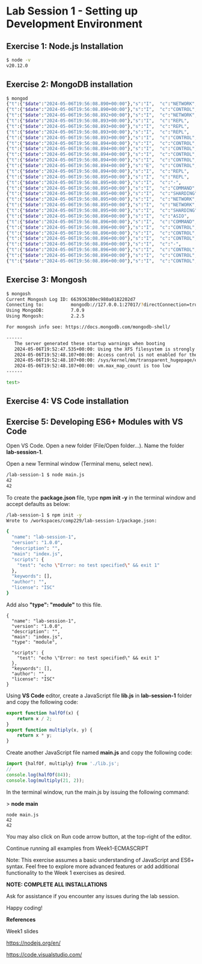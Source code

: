 # Lab Session 1 - Setting up Development Environment

## Exercise 1: Node.js Installation

``` sh
$ node -v
v20.12.0
```

## Exercise 2: MongoDB installation

``` sh
$ mongod
{"t":{"$date":"2024-05-06T19:56:08.890+00:00"},"s":"I",  "c":"NETWORK",  "id":4915701, "ctx":"-","msg":"Initialized wire specification","attr":{"spec":{"incomingExternalClient":{"minWireVersion":0,"maxWireVersion":17},"incomingInternalClient":{"minWireVersion":0,"maxWireVersion":17},"outgoing":{"minWireVersion":6,"maxWireVersion":17},"isInternalClient":true}}}
{"t":{"$date":"2024-05-06T19:56:08.890+00:00"},"s":"I",  "c":"CONTROL",  "id":23285,   "ctx":"-","msg":"Automatically disabling TLS 1.0, to force-enable TLS 1.0 specify --sslDisabledProtocols 'none'"}
{"t":{"$date":"2024-05-06T19:56:08.892+00:00"},"s":"I",  "c":"NETWORK",  "id":4648601, "ctx":"main","msg":"Implicit TCP FastOpen unavailable. If TCP FastOpen is required, set tcpFastOpenServer, tcpFastOpenClient, and tcpFastOpenQueueSize."}
{"t":{"$date":"2024-05-06T19:56:08.893+00:00"},"s":"I",  "c":"REPL",     "id":5123008, "ctx":"main","msg":"Successfully registered PrimaryOnlyService","attr":{"service":"TenantMigrationDonorService","namespace":"config.tenantMigrationDonors"}}
{"t":{"$date":"2024-05-06T19:56:08.893+00:00"},"s":"I",  "c":"REPL",     "id":5123008, "ctx":"main","msg":"Successfully registered PrimaryOnlyService","attr":{"service":"TenantMigrationRecipientService","namespace":"config.tenantMigrationRecipients"}}
{"t":{"$date":"2024-05-06T19:56:08.893+00:00"},"s":"I",  "c":"REPL",     "id":5123008, "ctx":"main","msg":"Successfully registered PrimaryOnlyService","attr":{"service":"ShardSplitDonorService","namespace":"config.tenantSplitDonors"}}
{"t":{"$date":"2024-05-06T19:56:08.893+00:00"},"s":"I",  "c":"CONTROL",  "id":5945603, "ctx":"main","msg":"Multi threading initialized"}
{"t":{"$date":"2024-05-06T19:56:08.894+00:00"},"s":"I",  "c":"CONTROL",  "id":4615611, "ctx":"initandlisten","msg":"MongoDB starting","attr":{"pid":3285,"port":27017,"dbPath":"/data/db","architecture":"64-bit","host":"7ec4dcc01455"}}
{"t":{"$date":"2024-05-06T19:56:08.894+00:00"},"s":"I",  "c":"CONTROL",  "id":23403,   "ctx":"initandlisten","msg":"Build Info","attr":{"buildInfo":{"version":"6.0.15","gitVersion":"7494119c41ca4e13b493e9f048df4032164e860e","openSSLVersion":"OpenSSL 1.1.1w  11 Sep 2023","modules":[],"allocator":"tcmalloc","environment":{"distmod":"debian11","distarch":"x86_64","target_arch":"x86_64"}}}}
{"t":{"$date":"2024-05-06T19:56:08.894+00:00"},"s":"I",  "c":"CONTROL",  "id":51765,   "ctx":"initandlisten","msg":"Operating System","attr":{"os":{"name":"PRETTY_NAME=\"Debian GNU/Linux 11 (bullseye)\"","version":"Kernel 6.5.0-1018-azure"}}}
{"t":{"$date":"2024-05-06T19:56:08.894+00:00"},"s":"I",  "c":"CONTROL",  "id":21951,   "ctx":"initandlisten","msg":"Options set by command line","attr":{"options":{}}}
{"t":{"$date":"2024-05-06T19:56:08.894+00:00"},"s":"E",  "c":"CONTROL",  "id":20568,   "ctx":"initandlisten","msg":"Error setting up listener","attr":{"error":{"code":9001,"codeName":"SocketException","errmsg":"Address already in use"}}}
{"t":{"$date":"2024-05-06T19:56:08.894+00:00"},"s":"I",  "c":"REPL",     "id":4784900, "ctx":"initandlisten","msg":"Stepping down the ReplicationCoordinator for shutdown","attr":{"waitTimeMillis":15000}}
{"t":{"$date":"2024-05-06T19:56:08.895+00:00"},"s":"I",  "c":"REPL",     "id":4794602, "ctx":"initandlisten","msg":"Attempting to enter quiesce mode"}
{"t":{"$date":"2024-05-06T19:56:08.895+00:00"},"s":"I",  "c":"-",        "id":6371601, "ctx":"initandlisten","msg":"Shutting down the FLE Crud thread pool"}
{"t":{"$date":"2024-05-06T19:56:08.895+00:00"},"s":"I",  "c":"COMMAND",  "id":4784901, "ctx":"initandlisten","msg":"Shutting down the MirrorMaestro"}
{"t":{"$date":"2024-05-06T19:56:08.895+00:00"},"s":"I",  "c":"SHARDING", "id":4784902, "ctx":"initandlisten","msg":"Shutting down the WaitForMajorityService"}
{"t":{"$date":"2024-05-06T19:56:08.895+00:00"},"s":"I",  "c":"NETWORK",  "id":4784905, "ctx":"initandlisten","msg":"Shutting down the global connection pool"}
{"t":{"$date":"2024-05-06T19:56:08.895+00:00"},"s":"I",  "c":"NETWORK",  "id":4784918, "ctx":"initandlisten","msg":"Shutting down the ReplicaSetMonitor"}
{"t":{"$date":"2024-05-06T19:56:08.895+00:00"},"s":"I",  "c":"SHARDING", "id":4784921, "ctx":"initandlisten","msg":"Shutting down the MigrationUtilExecutor"}
{"t":{"$date":"2024-05-06T19:56:08.896+00:00"},"s":"I",  "c":"ASIO",     "id":22582,   "ctx":"MigrationUtil-TaskExecutor","msg":"Killing all outstanding egress activity."}
{"t":{"$date":"2024-05-06T19:56:08.896+00:00"},"s":"I",  "c":"COMMAND",  "id":4784923, "ctx":"initandlisten","msg":"Shutting down the ServiceEntryPoint"}
{"t":{"$date":"2024-05-06T19:56:08.896+00:00"},"s":"I",  "c":"CONTROL",  "id":4784928, "ctx":"initandlisten","msg":"Shutting down the TTL monitor"}
{"t":{"$date":"2024-05-06T19:56:08.896+00:00"},"s":"I",  "c":"CONTROL",  "id":6278511, "ctx":"initandlisten","msg":"Shutting down the Change Stream Expired Pre-images Remover"}
{"t":{"$date":"2024-05-06T19:56:08.896+00:00"},"s":"I",  "c":"CONTROL",  "id":4784929, "ctx":"initandlisten","msg":"Acquiring the global lock for shutdown"}
{"t":{"$date":"2024-05-06T19:56:08.896+00:00"},"s":"I",  "c":"-",        "id":4784931, "ctx":"initandlisten","msg":"Dropping the scope cache for shutdown"}
{"t":{"$date":"2024-05-06T19:56:08.896+00:00"},"s":"I",  "c":"CONTROL",  "id":20565,   "ctx":"initandlisten","msg":"Now exiting"}
{"t":{"$date":"2024-05-06T19:56:08.896+00:00"},"s":"I",  "c":"CONTROL",  "id":8423404, "ctx":"initandlisten","msg":"shutdownTask complete","attr":{"Summary of time elapsed":{"Statistics":{"Enter terminal shutdown":"0 ms","Step down the replication coordinator for shutdown":"1 ms","Time spent in quiesce mode":"0 ms","Shut down FLE Crud subsystem":"0 ms","Shut down MirrorMaestro":"0 ms","Shut down WaitForMajorityService":"0 ms","Shut down the global connection pool":"0 ms","Shut down the replica set monitor":"0 ms","Shut down the migration util executor":"1 ms","Shut down the TTL monitor":"0 ms","Shut down expired pre-images remover":"0 ms","Shut down full-time data capture":"0 ms","shutdownTask total elapsed time":"2 ms"}}}}
{"t":{"$date":"2024-05-06T19:56:08.896+00:00"},"s":"I",  "c":"CONTROL",  "id":23138,   "ctx":"initandlisten","msg":"Shutting down","attr":{"exitCode":48}}
```

## Exercise 3: Mongosh

``` sh
$ mongosh
Current Mongosh Log ID: 663936380ec980a0182202d7
Connecting to:          mongodb://127.0.0.1:27017/?directConnection=true&serverSelectionTimeoutMS=2000&appName=mongosh+2.2.5
Using MongoDB:          7.0.9
Using Mongosh:          2.2.5

For mongosh info see: https://docs.mongodb.com/mongodb-shell/

------
   The server generated these startup warnings when booting
   2024-05-06T19:52:47.535+00:00: Using the XFS filesystem is strongly recommended with the WiredTiger storage engine. See http://dochub.mongodb.org/core/prodnotes-filesystem
   2024-05-06T19:52:48.107+00:00: Access control is not enabled for the database. Read and write access to data and configuration is unrestricted
   2024-05-06T19:52:48.107+00:00: /sys/kernel/mm/transparent_hugepage/enabled is 'always'. We suggest setting it to 'never' in this binary version
   2024-05-06T19:52:48.107+00:00: vm.max_map_count is too low
------

test> 
```
## Exercise 4: VS Code installation

## Exercise 5: Developing ES6+ Modules with VS Code

Open VS Code. Open a new folder (File/Open folder...). Name the folder
**lab-session-1**.

Open a new Terminal window (Terminal menu, select new).

``` sh
/lab-session-1 $ node main.js 
42
42
```

To create the **package.json** file, type **npm init -y** in the
terminal window and accept defaults as below:

``` sh
/lab-session-1 $ npm init -y
Wrote to /workspaces/comp229/lab-session-1/package.json:

{
  "name": "lab-session-1",
  "version": "1.0.0",
  "description": "",
  "main": "index.js",
  "scripts": {
    "test": "echo \"Error: no test specified\" && exit 1"
  },
  "keywords": [],
  "author": "",
  "license": "ISC"
}
```

Add also **\"type\": \"module\"** to this file.

```
{
  "name": "lab-session-1",
  "version": "1.0.0",
  "description": "",
  "main": "index.js",
  "type": "module",
  
  "scripts": {
    "test": "echo \"Error: no test specified\" && exit 1"
  },
  "keywords": [],
  "author": "",
  "license": "ISC"
}

```

Using **VS Code** editor, create a JavaScript file **lib.js** in
**lab-session-1** folder and copy the following code:

``` js
export function halfOf(x) {
    return x / 2;
}
export function multiply(x, y) {
    return x * y;
}
```

Create another JavaScript file named **main.js** and copy the following
code:

``` js
import {halfOf, multiply} from './lib.js';
//
console.log(halfOf(84));
console.log(multiply(21, 2));
```

In the terminal window, run the main.js by issuing the following
command:

\> **node main**

```
node main.js 
42
42
```

You may also click on Run code arrow button, at the top-right of the
editor.

Continue running all examples from Week1-ECMASCRIPT

Note: This exercise assumes a basic understanding of JavaScript and ES6+
syntax. Feel free to explore more advanced features or add additional
functionality to the Week 1 exercises as desired.

**NOTE: COMPLETE ALL INSTALLATIONS**

Ask for assistance if you encounter any issues during the lab session.

Happy coding!

**References**

Week1 slides

<https://nodejs.org/en/>

<https://code.visualstudio.com/>
